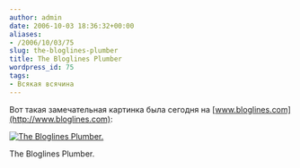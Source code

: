 ```yaml
---
author: admin
date: 2006-10-03 18:36:32+00:00
aliases:
- /2006/10/03/75
slug: the-bloglines-plumber
title: The Bloglines Plumber
wordpress_id: 75
tags:
- Всякая всячина
---
```


Вот такая замечательная картинка была сегодня на [www.bloglines.com](http://www.bloglines.com):

[![The Bloglines Plumber.](/2006/10/bloglines_plumber.thumbnail.png)](/2006/10/bloglines_plumber.png)

The Bloglines Plumber.
